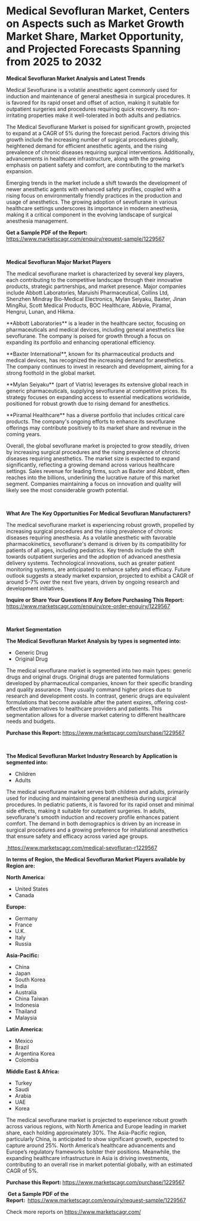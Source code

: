 <p><h1>Medical Sevofluran Market, Centers on Aspects such as Market Growth Market Share, Market Opportunity, and Projected Forecasts Spanning from 2025 to 2032</h1></p><p><strong>Medical Sevofluran Market Analysis and Latest Trends</strong></p>
<p><p>Medical Sevoflurane is a volatile anesthetic agent commonly used for induction and maintenance of general anesthesia in surgical procedures. It is favored for its rapid onset and offset of action, making it suitable for outpatient surgeries and procedures requiring quick recovery. Its non-irritating properties make it well-tolerated in both adults and pediatrics.</p><p>The Medical Sevoflurane Market is poised for significant growth, projected to expand at a CAGR of 5% during the forecast period. Factors driving this growth include the increasing number of surgical procedures globally, heightened demand for efficient anesthetic agents, and the rising prevalence of chronic diseases requiring surgical interventions. Additionally, advancements in healthcare infrastructure, along with the growing emphasis on patient safety and comfort, are contributing to the market’s expansion.</p><p>Emerging trends in the market include a shift towards the development of newer anesthetic agents with enhanced safety profiles, coupled with a rising focus on environmentally friendly practices in the production and usage of anesthetics. The growing adoption of sevoflurane in various healthcare settings underscores its importance in modern anesthesia, making it a critical component in the evolving landscape of surgical anesthesia management.</p></p>
<p><strong>Get a Sample PDF of the Report:&nbsp;</strong> <a href="https://www.marketscagr.com/enquiry/request-sample/1229567?utm_campaign=2460&utm_medium=2&utm_source=Github&utm_content=ia&utm_term=09032025&utm_id=medical-sevofluran">https://www.marketscagr.com/enquiry/request-sample/1229567</a></p>
<p>&nbsp;</p>
<p><strong>Medical Sevofluran Major Market Players</strong></p>
<p><p>The medical sevoflurane market is characterized by several key players, each contributing to the competitive landscape through their innovative products, strategic partnerships, and market presence. Major companies include Abbott Laboratories, Maruishi Pharmaceutical, Collins Ltd, Shenzhen Mindray Bio-Medical Electronics, Mylan Seiyaku, Baxter, Jinan MingRui, Scott Medical Products, BOC Healthcare, Abbvie, Piramal, Hengrui, Lunan, and Hikma.</p><p>**Abbott Laboratories** is a leader in the healthcare sector, focusing on pharmaceuticals and medical devices, including general anesthetics like sevoflurane. The company is poised for growth through a focus on expanding its portfolio and enhancing operational efficiency.</p><p>**Baxter International**, known for its pharmaceutical products and medical devices, has recognized the increasing demand for anesthetics. The company continues to invest in research and development, aiming for a strong foothold in the global market.</p><p>**Mylan Seiyaku** (part of Viatris) leverages its extensive global reach in generic pharmaceuticals, supplying sevoflurane at competitive prices. Its strategy focuses on expanding access to essential medications worldwide, positioned for robust growth due to rising demand for anesthetics.</p><p>**Piramal Healthcare** has a diverse portfolio that includes critical care products. The company's ongoing efforts to enhance its sevoflurane offerings may contribute positively to its market share and revenue in the coming years.</p><p>Overall, the global sevoflurane market is projected to grow steadily, driven by increasing surgical procedures and the rising prevalence of chronic diseases requiring anesthetics. The market size is expected to expand significantly, reflecting a growing demand across various healthcare settings. Sales revenue for leading firms, such as Baxter and Abbott, often reaches into the billions, underlining the lucrative nature of this market segment. Companies maintaining a focus on innovation and quality will likely see the most considerable growth potential.</p></p>
<p>&nbsp;</p>
<p><strong>What Are The Key Opportunities For Medical Sevofluran Manufacturers?</strong></p>
<p><p>The medical sevoflurane market is experiencing robust growth, propelled by increasing surgical procedures and the rising prevalence of chronic diseases requiring anesthesia. As a volatile anesthetic with favorable pharmacokinetics, sevoflurane's demand is driven by its compatibility for patients of all ages, including pediatrics. Key trends include the shift towards outpatient surgeries and the adoption of advanced anesthesia delivery systems. Technological innovations, such as greater patient monitoring systems, are anticipated to enhance safety and efficacy. Future outlook suggests a steady market expansion, projected to exhibit a CAGR of around 5-7% over the next five years, driven by ongoing research and development initiatives.</p></p>
<p><strong>Inquire or Share Your Questions If Any Before Purchasing This Report:</strong> <a href="https://www.marketscagr.com/enquiry/pre-order-enquiry/1229567?utm_campaign=2460&utm_medium=2&utm_source=Github&utm_content=ia&utm_term=09032025&utm_id=medical-sevofluran">https://www.marketscagr.com/enquiry/pre-order-enquiry/1229567</a></p>
<p>&nbsp;</p>
<p><strong>Market Segmentation</strong></p>
<p><strong>The Medical Sevofluran Market Analysis by types is segmented into:</strong></p>
<p><ul><li>Generic Drug</li><li>Original Drug</li></ul></p>
<p><p>The medical sevoflurane market is segmented into two main types: generic drugs and original drugs. Original drugs are patented formulations developed by pharmaceutical companies, known for their specific branding and quality assurance. They usually command higher prices due to research and development costs. In contrast, generic drugs are equivalent formulations that become available after the patent expires, offering cost-effective alternatives to healthcare providers and patients. This segmentation allows for a diverse market catering to different healthcare needs and budgets.</p></p>
<p><strong>Purchase this Report:&nbsp;</strong><a href="https://www.marketscagr.com/purchase/1229567?utm_campaign=2460&utm_medium=2&utm_source=Github&utm_content=ia&utm_term=09032025&utm_id=medical-sevofluran">https://www.marketscagr.com/purchase/1229567</a></p>
<p>&nbsp;</p>
<p><strong>The Medical Sevofluran Market Industry Research by Application is segmented into:</strong></p>
<p><ul><li>Children</li><li>Adults</li></ul></p>
<p><p>The medical sevoflurane market serves both children and adults, primarily used for inducing and maintaining general anesthesia during surgical procedures. In pediatric patients, it is favored for its rapid onset and minimal side effects, making it suitable for outpatient surgeries. In adults, sevoflurane's smooth induction and recovery profile enhances patient comfort. The demand in both demographics is driven by an increase in surgical procedures and a growing preference for inhalational anesthetics that ensure safety and efficacy across varied age groups.</p></p>
<p><a href="https://www.marketscagr.com/medical-sevofluran-r1229567?utm_campaign=2460&utm_medium=2&utm_source=Github&utm_content=ia&utm_term=09032025&utm_id=medical-sevofluran">&nbsp;https://www.marketscagr.com/medical-sevofluran-r1229567</a></p>
<p><strong>In terms of Region, the Medical Sevofluran Market Players available by Region are:</strong></p>
<p>
    <p> <strong> North America: </strong>
        <ul>
            <li>United States</li>
            <li>Canada</li>
        </ul>
        </p> 
    <p> <strong> Europe: </strong>
        <ul>
            <li>Germany</li>
            <li>France</li>
            <li>U.K.</li>
            <li>Italy</li>
            <li>Russia</li>
        </ul>
        </p> 
    <p> <strong> Asia-Pacific: </strong>
        <ul>
            <li>China</li>
            <li>Japan</li>
            <li>South Korea</li>
            <li>India</li>
            <li>Australia</li>
            <li>China Taiwan</li>
            <li>Indonesia</li>
            <li>Thailand</li>
            <li>Malaysia</li>
        </ul>
        </p> 
    <p> <strong> Latin America: </strong>
        <ul>
            <li>Mexico</li>
            <li>Brazil</li>
            <li>Argentina Korea</li>
            <li>Colombia</li>
        </ul>
        </p> 
    <p> <strong> Middle East & Africa: </strong>
        <ul>
            <li>Turkey</li>
            <li>Saudi</li>
            <li>Arabia</li>
            <li>UAE</li>
            <li>Korea</li>
        </ul>
    </p>
    </p>
<p><p>The medical sevoflurane market is projected to experience robust growth across various regions, with North America and Europe leading in market share, each holding approximately 30%. The Asia-Pacific region, particularly China, is anticipated to show significant growth, expected to capture around 25%. North America’s healthcare advancements and Europe’s regulatory frameworks bolster their positions. Meanwhile, the expanding healthcare infrastructure in Asia is driving investments, contributing to an overall rise in market potential globally, with an estimated CAGR of 5%.</p></p>
<p><strong>Purchase this Report: </strong><a href="https://www.marketscagr.com/purchase/1229567?utm_campaign=2460&utm_medium=2&utm_source=Github&utm_content=ia&utm_term=09032025&utm_id=medical-sevofluran">https://www.marketscagr.com/purchase/1229567</a></p>
<p>&nbsp;<strong>Get a Sample PDF of the Report:&nbsp;&nbsp;</strong><a href="https://www.marketscagr.com/enquiry/request-sample/1229567?utm_campaign=2460&utm_medium=2&utm_source=Github&utm_content=ia&utm_term=09032025&utm_id=medical-sevofluran">https://www.marketscagr.com/enquiry/request-sample/1229567</a></p>
<p><strong></strong></p>
<p>Check more reports on <a href="https://www.marketscagr.com/?utm_campaign=2460&utm_medium=2&utm_source=Github&utm_content=ia&utm_term=09032025&utm_id=medical-sevofluran">https://www.marketscagr.com/</a></p>